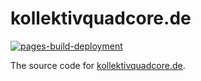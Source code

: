 # kollektivquadcore.de

[![pages-build-deployment](https://github.com/kollektivquadcore/kollektivquadcore.de/actions/workflows/pages/pages-build-deployment/badge.svg)](https://github.com/kollektivquadcore/kollektivquadcore.de/actions/workflows/pages/pages-build-deployment)

The source code for [kollektivquadcore.de](https://kollektivquadcore.de).
